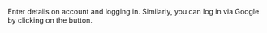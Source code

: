 Enter details on account and logging in.
Similarly, you can log in via Google by clicking on the button.
